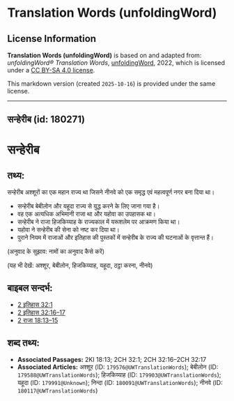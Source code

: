 # Translation Words (unfoldingWord)

## License Information

**Translation Words (unfoldingWord)** is based on and adapted from: _unfoldingWord® Translation Words_, [unfoldingWord](https://unfoldingword.org/utw), 2022, which is licensed under a [CC BY-SA 4.0 license](https://creativecommons.org/licenses/by-sa/4.0/legalcode.en).

This markdown version (created `2025-10-16`) is provided under the same license.



--------------------------------

## सन्हेरीब (id: 180271)

सन्हेरीब
========

तथ्य:
-----

सन्हेरीब अश्शूरों का एक महान राज्य था जिसने नीनवे को एक समृद्ध एवं महत्वपूर्ण नगर बना दिया था।

* सन्हेरीब बेबीलोन और यहूदा राज्य से युद्ध करने के लिए जाना गया है।
* वह एक अत्यधिक अभिमानी राजा था और यहोवा का उपहासक था।
* सन्हेरीब ने राजा हिजकिय्याह के राज्यकाल में यरूशलेम पर आक्रमण किया था।
* यहोवा ने सन्हेरीब की सेना को नष्ट कर दिया था।
* पुराने नियम में राजाओं और इतिहास की पुस्तकों में सन्हेरीब के राज्य की घटनाओं के वृत्तान्त हैं।

(अनुवाद के सुझाव: नामों का अनुवाद कैसे करें)

(यह भी देखें: अश्शूर, बेबीलोन, हिजकिय्याह, यहूदा, ठट्ठा करना, नीनवे)

बाइबल सन्दर्भ:
--------------

* [2 इतिहास 32:1](https://ref.ly/2Chr0:0)
* [2 इतिहास 32:16–17](https://ref.ly/2Chr0:0)
* [2 राजा 18:13–15](https://ref.ly/2Kgs0:0)

शब्द तथ्य:
----------

* **Associated Passages:** 2KI 18:13; 2CH 32:1; 2CH 32:16–2CH 32:17
* **Associated Articles:** अश्शूर (ID: `179576@UWTranslationWords`); बेबीलोन (ID: `179588@UWTranslationWords`); हिजकिय्याह (ID: `179903@UWTranslationWords`); यहूदा (ID: `179991@Unknown`); निन्दा (ID: `180091@UWTranslationWords`); नीनवे (ID: `180117@UWTranslationWords`)

